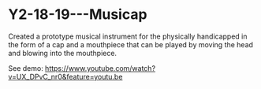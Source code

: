 # Y2-18-19---Musicap
Created a prototype musical instrument for the physically handicapped in the form of a cap and a mouthpiece that can be played by moving the head and blowing into the mouthpiece.

See demo: https://www.youtube.com/watch?v=UX_DPvC_nr0&feature=youtu.be
